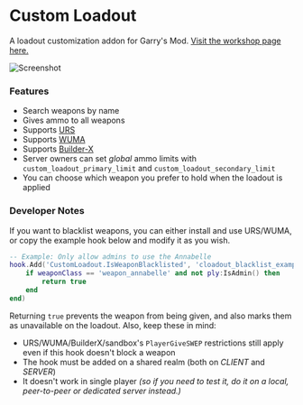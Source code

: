 # Custom Loadout
A loadout customization addon for Garry's Mod.
[Visit the workshop page here.](https://steamcommunity.com/sharedfiles/filedetails/?id=2675972006)

![Screenshot](https://i.imgur.com/vZlcuOl.png)

### Features

* Search weapons by name
* Gives ammo to all weapons
* Supports [URS](https://steamcommunity.com/sharedfiles/filedetails/?id=112423325)
* Supports [WUMA](https://steamcommunity.com/sharedfiles/filedetails/?id=1117436840)
* Supports [Builder-X](https://www.gmodstore.com/market/view/builder-x)
* Server owners can set _global_ ammo limits with `custom_loadout_primary_limit` and `custom_loadout_secondary_limit`
* You can choose which weapon you prefer to hold when the loadout is applied

### Developer Notes

If you want to blacklist weapons, you can either install and use URS/WUMA, or copy the example hook below and modify it as you wish.

```lua
-- Example: Only allow admins to use the Annabelle 
hook.Add('CustomLoadout.IsWeaponBlacklisted', 'cloadout_blacklist_example', function(ply, weaponClass)
    if weaponClass == 'weapon_annabelle' and not ply:IsAdmin() then
        return true
    end
end)
```

Returning `true` prevents the weapon from being given, and also marks them as unavailable on the loadout. Also, keep these in mind:

* URS/WUMA/BuilderX/sandbox's `PlayerGiveSWEP` restrictions still apply even if this hook doesn't block a weapon
* The hook must be added on a shared realm (both on _CLIENT_ and _SERVER_)
* It doesn't work in single player _(so if you need to test it, do it on a local, peer-to-peer or dedicated server instead.)_
